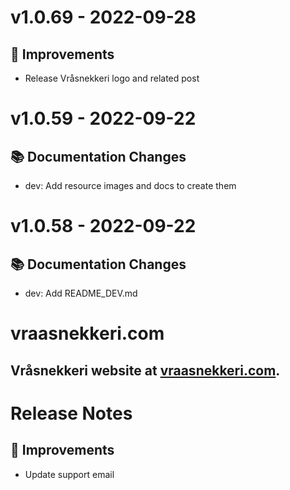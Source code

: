 # v1.0.69 - 2022-09-28
## 🔨 Improvements
- Release Vråsnekkeri logo and related post

# v1.0.59 - 2022-09-22
## 📚 Documentation Changes
- dev: Add resource images and docs to create them

# v1.0.58 - 2022-09-22
## 📚 Documentation Changes
- dev: Add README_DEV.md

# vraasnekkeri.com
## Vråsnekkeri website at [vraasnekkeri.com](https://www.vraasnekkeri.com).

# Release Notes
## 🔨 Improvements
- Update support email